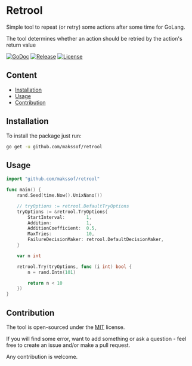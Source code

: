 # Retrool

Simple tool to repeat (or retry) some actions after some time for GoLang.

The tool determines whether an action should be retried by the action's return value

[![GoDoc](https://godoc.org/github.com/makssof/retrool?status.svg)](https://godoc.org/github.com/makssof/retrool)
[![Release](https://img.shields.io/github/v/release/makssof/retrool.svg)](https://github.com/makssof/retrool/releases/)
[![License](https://img.shields.io/github/license/makssof/retrool.svg)](https://github.com/makssof/retrool/blob/master/LICENSE)

## Content

- [Installation](#installation)
- [Usage](#usage)
- [Contribution](#contribution)

## Installation

To install the package just run:

```bash
go get -u github.com/makssof/retrool
```

## Usage

```go
import "github.com/makssof/retrool"

func main() {
    rand.Seed(time.Now().UnixNano())

    // tryOptions := retrool.DefaultTryOptions
    tryOptions := &retrool.TryOptions{
        StartInterval:        1,
        Addition:             1,
        AdditionCoefficient:  0.5,
        MaxTries:             10, 
        FailureDecisionMaker: retrool.DefaultDecisionMaker,
    }

    var n int

    retrool.Try(tryOptions, func (i int) bool {
        n = rand.Intn(101)

        return n < 10
    })
}
```

## Contribution

The tool is open-sourced under the [MIT](LICENSE) license.

If you will find some error, want to add something or ask a question - feel free to create an issue and/or make a pull request.

Any contribution is welcome.

